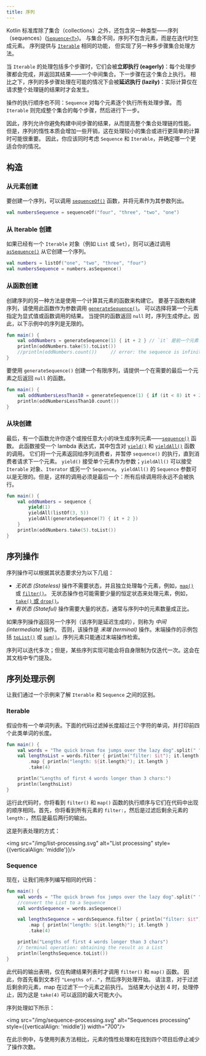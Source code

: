 ```yaml
---
title: 序列
---
```

Kotlin 标准库除了集合（collections）之外，还包含另一种类型——序列（sequences）([`Sequence<T>`](https://kotlinlang.org/api/latest/jvm/stdlib/kotlin.sequences/-sequence/index.html))。
与集合不同，序列不包含元素，而是在迭代时生成元素。
序列提供与 [`Iterable`](https://kotlinlang.org/api/latest/jvm/stdlib/kotlin.collections/-iterable/index.html) 相同的功能，
但实现了另一种多步骤集合处理方法。

当 `Iterable` 的处理包括多个步骤时，它们会被**立即执行 (eagerly)**：每个处理步骤都会完成，并返回其结果——一个中间集合。下一步骤在这个集合上执行。 相比之下，序列的多步骤处理在可能的情况下会被**延迟执行 (lazily)**：实际计算仅在请求整个处理链的结果时才会发生。

操作的执行顺序也不同：`Sequence` 对每个元素逐个执行所有处理步骤。 而 `Iterable` 则完成整个集合的每个步骤，然后进行下一步。

因此，序列允许你避免构建中间步骤的结果，从而提高整个集合处理链的性能。 但是，序列的惰性本质会增加一些开销，这在处理较小的集合或进行更简单的计算时可能很重要。 因此，你应该同时考虑 `Sequence` 和 `Iterable`，并确定哪一个更适合你的情况。

## 构造

### 从元素创建

要创建一个序列，可以调用 [`sequenceOf()`](https://kotlinlang.org/api/latest/jvm/stdlib/kotlin.sequences/sequence-of.html) 函数，并将元素作为其参数列出。

```kotlin
val numbersSequence = sequenceOf("four", "three", "two", "one")
```

### 从 Iterable 创建

如果已经有一个 `Iterable` 对象（例如 `List` 或 `Set`），则可以通过调用 [`asSequence()`](https://kotlinlang.org/api/latest/jvm/stdlib/kotlin.collections/as-sequence.html) 从它创建一个序列。

```kotlin
val numbers = listOf("one", "two", "three", "four")
val numbersSequence = numbers.asSequence()
```

### 从函数创建

创建序列的另一种方法是使用一个计算其元素的函数来构建它。
要基于函数构建序列，请使用此函数作为参数调用 [`generateSequence()`](https://kotlinlang.org/api/latest/jvm/stdlib/kotlin.sequences/generate-sequence.html)。
可以选择将第一个元素指定为显式值或函数调用的结果。
当提供的函数返回 `null` 时，序列生成停止。因此，以下示例中的序列是无限的。

```kotlin
fun main() {
    val oddNumbers = generateSequence(1) { it + 2 } // `it` 是前一个元素
    println(oddNumbers.take(5).toList())
    //println(oddNumbers.count())     // error: the sequence is infinite
}
```

要使用 `generateSequence()` 创建一个有限序列，请提供一个在需要的最后一个元素之后返回 `null` 的函数。

```kotlin
fun main() {
    val oddNumbersLessThan10 = generateSequence(1) { if (it < 8) it + 2 else null }
    println(oddNumbersLessThan10.count())
}
```

### 从块创建

最后，有一个函数允许你逐个或按任意大小的块生成序列元素——[`sequence()`](https://kotlinlang.org/api/latest/jvm/stdlib/kotlin.sequences/sequence.html) 函数。
此函数接受一个 lambda 表达式，其中包含对 [`yield()`](https://kotlinlang.org/api/latest/jvm/stdlib/kotlin.sequences/-sequence-scope/yield.html)
和 [`yieldAll()`](https://kotlinlang.org/api/latest/jvm/stdlib/kotlin.sequences/-sequence-scope/yield-all.html) 函数的调用。
它们将一个元素返回给序列消费者，并暂停 `sequence()` 的执行，直到消费者请求下一个元素。
`yield()` 接受单个元素作为参数；`yieldAll()` 可以接受 `Iterable` 对象、`Iterator` 或另一个 `Sequence`。
`yieldAll()` 的 `Sequence` 参数可以是无限的。但是，这样的调用必须是最后一个：所有后续调用将永远不会被执行。

```kotlin
fun main() {
    val oddNumbers = sequence {
        yield(1)
        yieldAll(listOf(3, 5))
        yieldAll(generateSequence(7) { it + 2 })
    }
    println(oddNumbers.take(5).toList())
}
```

## 序列操作

序列操作可以根据其状态要求分为以下几组：

* _无状态 (Stateless)_ 操作不需要状态，并且独立处理每个元素，例如，[`map()`](collection-transformations.md#map) 或 [`filter()`](collection-filtering.md)。
   无状态操作也可能需要少量的恒定状态来处理元素，例如，[`take()` 或 `drop()`](collection-parts.md)。
* _有状态 (Stateful)_ 操作需要大量的状态，通常与序列中的元素数量成正比。

如果序列操作返回另一个序列（该序列是延迟生成的），则称为 _中间 (intermediate)_ 操作。
否则，该操作是 _末端 (terminal)_ 操作。末端操作的示例包括 [`toList()`](constructing-collections.md#copy)
或 [`sum()`](collection-aggregate.md)。序列元素只能通过末端操作检索。

序列可以迭代多次；但是，某些序列实现可能会将自身限制为仅迭代一次。这会在其文档中专门提及。

## 序列处理示例

让我们通过一个示例来了解 `Iterable` 和 `Sequence` 之间的区别。

### Iterable

假设你有一个单词列表。下面的代码过滤掉长度超过三个字符的单词，并打印前四个此类单词的长度。

```kotlin
fun main() {    
    val words = "The quick brown fox jumps over the lazy dog".split(" ")
    val lengthsList = words.filter { println("filter: $it"); it.length > 3 }
        .map { println("length: ${it.length}"); it.length }
        .take(4)

    println("Lengths of first 4 words longer than 3 chars:")
    println(lengthsList)
}
```

运行此代码时，你将看到 `filter()` 和 `map()` 函数的执行顺序与它们在代码中出现的顺序相同。首先，你将看到所有元素的 `filter:`，然后是过滤后剩余元素的 `length:`，然后是最后两行的输出。

这是列表处理的方式：

<img src="/img/list-processing.svg" alt="List processing" style={{verticalAlign: 'middle'}}/>

### Sequence

现在，让我们用序列编写相同的代码：

```kotlin
fun main() {
    val words = "The quick brown fox jumps over the lazy dog".split(" ")
    //convert the List to a Sequence
    val wordsSequence = words.asSequence()

    val lengthsSequence = wordsSequence.filter { println("filter: $it"); it.length > 3 }
        .map { println("length: ${it.length}"); it.length }
        .take(4)

    println("Lengths of first 4 words longer than 3 chars")
    // terminal operation: obtaining the result as a List
    println(lengthsSequence.toList())
}
```

此代码的输出表明，仅在构建结果列表时才调用 `filter()` 和 `map()` 函数。
因此，你首先看到文本行 `"Lengths of.."`，然后序列处理开始。
请注意，对于过滤后剩余的元素，map 在过滤下一个元素之前执行。
当结果大小达到 4 时，处理停止，因为这是 `take(4)` 可以返回的最大可能大小。

序列处理如下所示：

<img src="/img/sequence-processing.svg" alt="Sequences processing" style={{verticalAlign: 'middle'}} width="700"/>

在此示例中，与使用列表方法相比，元素的惰性处理和在找到四个项目后停止减少了操作次数。